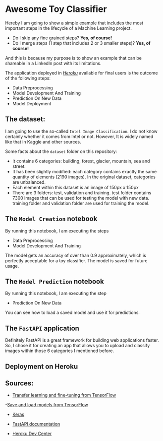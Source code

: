 # Awesome Toy Classifier

Hereby I am going to show a simple example that includes the most important steps in the lifecycle of a Machine Learning project. 

- Do I skip any fine grained steps? **Yes, of course!**
- Do I merge steps (1 step that includes 2 or 3 smaller steps)? **Yes, of course!** 

And this is because my purpose is to show an example that can be shareable in a LinkedIn post with its limitations.

The application deployed in *[Heroku](https://awesome-classifier.herokuapp.com/)* available for final users is the outcome of the following steps:

- Data Preprocessing
- Model Development And Training
- Prediction On New Data
- Model Deployment

## The dataset: 

I am going to use the so-called `Intel Image Classification`. I do not know certainly whether it comes from Intel or not. However, It is widely named like that in Kaggle and other sources.  

Some facts about the `dataset` folder on this repository:

- It contains 6 categories: building, forest, glacier, mountain, sea and street.
- It has been slightly modified: each category contains exactly the same quantity of elements (2190 images). In the original dataset, categories are unbalanced.
- Each element within this dataset is an image of 150px x 150px
- There are 3 folders: test, validation and training. test folder contains 7300 images that can be used for testing the model with new data. training folder and validation folder are used for training the model.

## The `Model Creation` notebook

By running this notebook, I am executing the steps

- Data Preprocessing
- Model Development And Training

The model gets an accuracy of over than 0.9 approximately, which is perfectly acceptable for a toy classifier. The model is saved for future usage.

## The `Model Prediction` notebook

By running this notebook, I am executing the step

- Prediction On New Data

You can see how to load a saved model and use it for predictions.

## The `FastAPI` application

Definitely FastAPI is a great framework for building web applications faster. So, I chose it for creating an app that allows you to upload and classify images within those 6 categories I mentioned before. 

## Deployment on Heroku

## Sources:

- [Transfer learning and fine-tuning from TensorFlow](https://www.tensorflow.org/tutorials/images/transfer_learning)

-[Save and load models from TensorFlow](https://www.tensorflow.org/tutorials/keras/save_and_load)

- [Keras](https://keras.io)

- [FastAPI documentation](https://fastapi.tiangolo.com)

- [Heroku Dev Center](https://devcenter.heroku.com)
